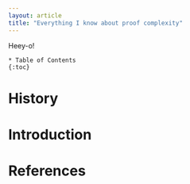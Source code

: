 ```yaml
---
layout: article
title: "Everything I know about proof complexity"
---
```


Heey-o!

```kramdown
* Table of Contents
{:toc}
```

# History

# Introduction

# References

